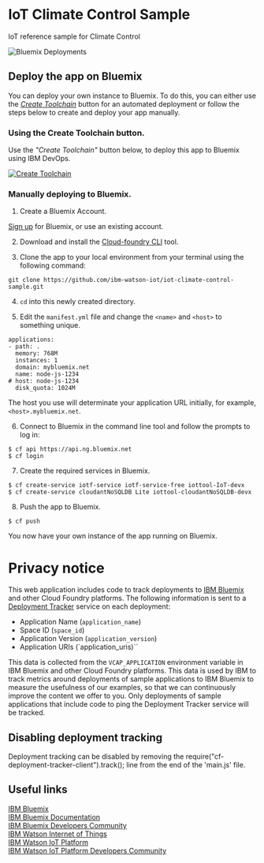 
# IoT Climate Control Sample
IoT reference sample for Climate Control

![Bluemix Deployments](https://deployment-tracker.mybluemix.net/stats/45924395dd671b4771c8fb3bc695b5df/badge.svg)

## Deploy the app on Bluemix
You can deploy your own instance to Bluemix.
To do this, you can either use the [_Create Toolchain_](http://ibm.biz/BdiKSi) button for an automated deployment or follow the steps below to create and deploy your app manually.

### Using the Create Toolchain  button.
Use the *"Create Toolchain"* button below, to deploy this app to Bluemix using IBM DevOps.

[![Create Toolchain](https://console.ng.bluemix.net/devops/graphics/create_toolchain_button.png)](http://ibm.biz/BdiKSi)

### Manually deploying to Bluemix.

1. Create a Bluemix Account.

  [Sign up][bluemix_signup_url] for Bluemix, or use an existing account.

2. Download and install the [Cloud-foundry CLI][cloud_foundry_url] tool.

3. Clone the app to your local environment from your terminal using the following command:

  ```
  git clone https://github.com/ibm-watson-iot/iot-climate-control-sample.git
  ```

4. `cd` into this newly created directory.

5. Edit the `manifest.yml` file and change the `<name>` and `<host>` to something unique.

  ```
  applications:
  - path: .
    memory: 768M
    instances: 1
    domain: mybluemix.net
    name: node-js-1234
  # host: node-js-1234
    disk_quota: 1024M
  ```
  The host you use will determinate your application URL initially, for example, `<host>.mybluemix.net`.

6. Connect to Bluemix in the command line tool and follow the prompts to log in:

  ```
  $ cf api https://api.ng.bluemix.net
  $ cf login
  ```
7. Create the required services in Bluemix.

  ```
  $ cf create-service iotf-service iotf-service-free iottool-IoT-devx
  $ cf create-service cloudantNoSQLDB Lite iottool-cloudantNoSQLDB-devx
  ```

8. Push the app to Bluemix.

  ```
  $ cf push
  ```

You now have your own instance of the app running on Bluemix.  

# Privacy notice

This web application includes code to track deployments to [IBM Bluemix](https://www.bluemix.net/) and other Cloud Foundry platforms. The following information is sent to a [Deployment Tracker](https://github.com/cloudant-labs/deployment-tracker) service on each deployment:

* Application Name (`application_name`)
* Space ID (`space_id`)
* Application Version (`application_version`)
* Application URIs (`application_uris)``

This data is collected from the `VCAP_APPLICATION` environment variable in IBM Bluemix and other Cloud Foundry platforms. This data is used by IBM to track metrics around deployments of sample applications to IBM Bluemix to measure the usefulness of our examples, so that we can continuously improve the content we offer to you. Only deployments of sample applications that include code to ping the Deployment Tracker service will be tracked.

## Disabling deployment tracking

Deployment tracking can be disabled by removing the require("cf-deployment-tracker-client").track(); line from the end of the 'main.js' file.

## Useful links
[Install Node.js]: https://nodejs.org/en/download/
[bluemix_dashboard_url]: https://console.ng.bluemix.net/dashboard/
[bluemix_signup_url]: https://console.ng.bluemix.net/registration/
[cloud_foundry_url]: https://github.com/cloudfoundry/cli

[IBM Bluemix](https://bluemix.net/)  
[IBM Bluemix Documentation](https://www.ng.bluemix.net/docs/)  
[IBM Bluemix Developers Community](http://developer.ibm.com/bluemix)  
[IBM Watson Internet of Things](http://www.ibm.com/internet-of-things/)  
[IBM Watson IoT Platform](http://www.ibm.com/internet-of-things/iot-solutions/watson-iot-platform/)   
[IBM Watson IoT Platform Developers Community](https://developer.ibm.com/iotplatform/)
